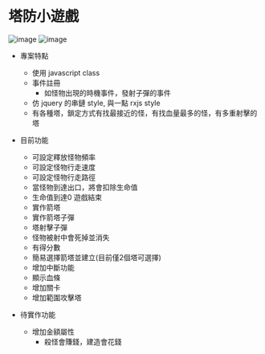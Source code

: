 # 塔防小遊戲

![image](https://user-images.githubusercontent.com/19727471/208283262-007e42a5-4ef2-404a-8062-18034a87dfcb.png)
![image](https://user-images.githubusercontent.com/19727471/208941829-18681238-0a20-4e46-93f9-47db296a3a85.png)

- 專案特點
    - 使用 javascript class
    - 事件註冊  
        - 如怪物出現的時機事件，發射子彈的事件
    - 仿 jquery 的串鏈 style, 與一點 rxjs style
    - 有各種塔，鎖定方式有找最接近的怪，有找血量最多的怪，有多重射擊的塔
   
- 目前功能
    - 可設定釋放怪物頻率
    - 可設定怪物行走速度
    - 可設定怪物行走路徑
    - 當怪物到達出口，將會扣除生命值
    - 生命值到達0 遊戲結束
    - 實作箭塔
    - 實作箭塔子彈
    - 塔射擊子彈
    - 怪物被射中會死掉並消失
    - 有得分數
    - 簡易選擇箭塔並建立(目前僅2個塔可選擇)
    - 增加中斷功能
    - 顯示血條
    - 增加關卡
    - 增加範圍攻擊塔

- 待實作功能
    - 增加金額屬性
        - 殺怪會賺錢，建造會花錢


    
